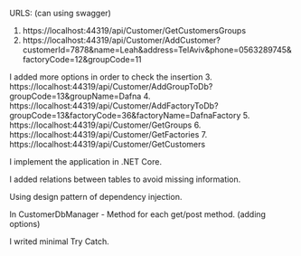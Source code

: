 URLS: (can using swagger)
1. https://localhost:44319/api/Customer/GetCustomersGroups
2. https://localhost:44319/api/Customer/AddCustomer?customerId=7878&name=Leah&address=TelAviv&phone=0563289745&factoryCode=12&groupCode=11

I added more options in order to check the insertion
3. https://localhost:44319/api/Customer/AddGroupToDb?groupCode=13&groupName=Dafna
4. https://localhost:44319/api/Customer/AddFactoryToDb?groupCode=13&factoryCode=36&factoryName=DafnaFactory
5. https://localhost:44319/api/Customer/GetGroups
6. https://localhost:44319/api/Customer/GetFactories
7. https://localhost:44319/api/Customer/GetCustomers


I implement the application in .NET Core.

I added relations between tables to avoid missing information.

Using design pattern of dependency injection.

In CustomerDbManager - Method for each get/post method. (adding options)

I writed minimal Try Catch.